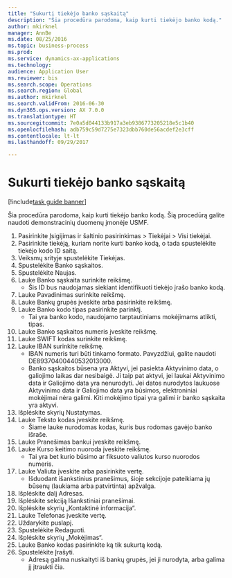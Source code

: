 ```yaml
--- 
title: "Sukurti tiekėjo banko sąskaitą"
description: "Šia procedūra parodoma, kaip kurti tiekėjo banko kodą."
author: mkirknel
manager: AnnBe
ms.date: 08/25/2016
ms.topic: business-process
ms.prod: 
ms.service: dynamics-ax-applications
ms.technology: 
audience: Application User
ms.reviewer: bis
ms.search.scope: Operations
ms.search.region: Global
ms.author: mkirknel
ms.search.validFrom: 2016-06-30
ms.dyn365.ops.version: AX 7.0.0
ms.translationtype: HT
ms.sourcegitcommit: 7e0a5d044133b917a3eb9386773205218e5c1b40
ms.openlocfilehash: adb759c59d7275e7323dbb760de56acdef2e3cff
ms.contentlocale: lt-lt
ms.lasthandoff: 09/29/2017

---
```

# <a name="create-a-vendor-bank-account"></a>Sukurti tiekėjo banko sąskaitą

[!include[task guide banner](../../includes/task-guide-banner.md)]

Šia procedūra parodoma, kaip kurti tiekėjo banko kodą. Šią procedūrą galite naudoti demonstracinių duomenų įmonėje USMF.

1. Pasirinkite Įsigijimas ir šaltinio pasirinkimas > Tiekėjai > Visi tiekėjai.
2. Pasirinkite tiekėją, kuriam norite kurti banko kodą, o tada spustelėkite tiekėjo kodo ID saitą.
3. Veiksmų srityje spustelėkite Tiekėjas.
4. Spustelėkite Banko sąskaitos.
5. Spustelėkite Naujas.
6. Lauke Banko sąskaita surinkite reikšmę.
    * Šis ID bus naudojamas siekiant identifikuoti tiekėjo įrašo banko kodą.  
7. Lauke Pavadinimas surinkite reikšmę.
8. Lauke Bankų grupės įveskite arba pasirinkite reikšmę.
9. Lauke Banko kodo tipas pasirinkite parinktį.
    * Tai yra banko kodo, naudojamo tarptautiniams mokėjimams atlikti, tipas.  
10. Lauke Banko sąskaitos numeris įveskite reikšmę.
11. Lauke SWIFT kodas surinkite reikšmę.
12. Lauke IBAN surinkite reikšmę.
    * IBAN numeris turi būti tinkamo formato. Pavyzdžiui, galite naudoti DE89370400440532013000.  
    * Banko sąskaitos būsena yra Aktyvi, jei pasiekta Aktyvinimo data, o galiojimo laikas dar nesibaigė. Ji taip pat aktyvi, jei laukai Aktyvinimo data ir Galiojimo data yra nenurodyti. Jei datos nurodytos laukuose Aktyvinimo data ir Galiojimo data yra būsimos, elektroniniai mokėjimai nėra galimi. Kiti mokėjimo tipai yra galimi ir banko sąskaita yra aktyvi.  
13. Išplėskite skyrių Nustatymas.
14. Lauke Teksto kodas įveskite reikšmę.
    * Šiame lauke nurodomas kodas, kuris bus rodomas gavėjo banko išraše.  
15. Lauke Pranešimas bankui įveskite reikšmę.
16. Lauke Kurso keitimo nuoroda įveskite reikšmę.
    * Tai yra bet kurio būsimo ar fiksuoto valiutos kurso nuorodos numeris.  
17. Lauke Valiuta įveskite arba pasirinkite vertę.
    * Išduodant išankstinius pranešimus, šioje sekcijoje pateikiama jų būsenų (laukiama arba patvirtinta) apžvalga.  
18. Išplėskite dalį Adresas.
19. Išplėskite sekciją Išankstiniai pranešimai.
20. Išplėskite skyrių „Kontaktinė informacija“.
21. Lauke Telefonas įveskite vertę.
22. Uždarykite puslapį.
23. Spustelėkite Redaguoti.
24. Išplėskite skyrių „Mokėjimas“.
25. Lauke Banko kodas pasirinkite ką tik sukurtą kodą.
26. Spustelėkite Įrašyti.
    * Adresą galima nuskaityti iš bankų grupės, jei ji nurodyta, arba galima jį įtraukti čia.  


